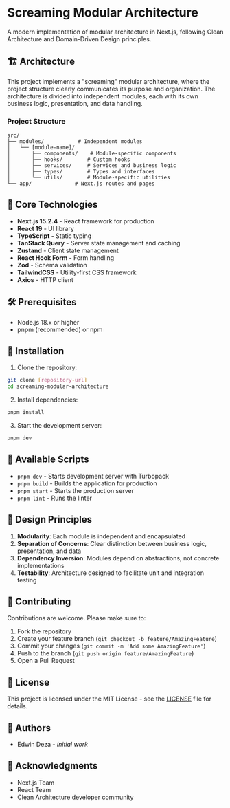 # Screaming Modular Architecture

A modern implementation of modular architecture in Next.js, following Clean Architecture and Domain-Driven Design principles.

## 🏗️ Architecture

This project implements a "screaming" modular architecture, where the project structure clearly communicates its purpose and organization. The architecture is divided into independent modules, each with its own business logic, presentation, and data handling.

### Project Structure

```
src/
├── modules/           # Independent modules
│   └── [module-name]/
│       ├── components/    # Module-specific components
│       ├── hooks/        # Custom hooks
│       ├── services/     # Services and business logic
│       ├── types/        # Types and interfaces
│       └── utils/        # Module-specific utilities
└── app/              # Next.js routes and pages
```

## 🚀 Core Technologies

- **Next.js 15.2.4** - React framework for production
- **React 19** - UI library
- **TypeScript** - Static typing
- **TanStack Query** - Server state management and caching
- **Zustand** - Client state management
- **React Hook Form** - Form handling
- **Zod** - Schema validation
- **TailwindCSS** - Utility-first CSS framework
- **Axios** - HTTP client

## 🛠️ Prerequisites

- Node.js 18.x or higher
- pnpm (recommended) or npm

## 🚀 Installation

1. Clone the repository:

```bash
git clone [repository-url]
cd screaming-modular-architecture
```

2. Install dependencies:

```bash
pnpm install
```

3. Start the development server:

```bash
pnpm dev
```

## 📝 Available Scripts

- `pnpm dev` - Starts development server with Turbopack
- `pnpm build` - Builds the application for production
- `pnpm start` - Starts the production server
- `pnpm lint` - Runs the linter

## 🎯 Design Principles

1. **Modularity**: Each module is independent and encapsulated
2. **Separation of Concerns**: Clear distinction between business logic, presentation, and data
3. **Dependency Inversion**: Modules depend on abstractions, not concrete implementations
4. **Testability**: Architecture designed to facilitate unit and integration testing

## 🤝 Contributing

Contributions are welcome. Please make sure to:

1. Fork the repository
2. Create your feature branch (`git checkout -b feature/AmazingFeature`)
3. Commit your changes (`git commit -m 'Add some AmazingFeature'`)
4. Push to the branch (`git push origin feature/AmazingFeature`)
5. Open a Pull Request

## 📄 License

This project is licensed under the MIT License - see the [LICENSE](LICENSE) file for details.

## 👥 Authors

- Edwin Deza - _Initial work_

## 🙏 Acknowledgments

- Next.js Team
- React Team
- Clean Architecture developer community
